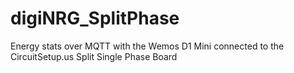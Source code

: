 # digiNRG_SplitPhase
Energy stats over MQTT with the Wemos D1 Mini connected to the CircuitSetup.us Split Single Phase Board
